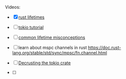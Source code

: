 Videos:
- [x] [rust lifetimes](https://www.youtube.com/watch?v=1QoT9fmPYr8)
- [ ] [tokio tutorial](https://tokio.rs/tokio/tutorial)
- [ ] [common lifetime misconceptions](https://github.com/pretzelhammer/rust-blog/blob/master/posts/common-rust-lifetime-misconceptions.md#2-if-t-static-then-t-must-be-valid-for-the-entire-program)
- [ ] learn about mspc channels in rust https://doc.rust-lang.org/stable/std/sync/mpsc/fn.channel.html

- [ ] [Decrusting the tokio crate](https://www.youtube.com/watch?v=o2ob8zkeq2s)
- [ ] 

